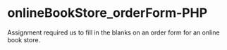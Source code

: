 # onlineBookStore_orderForm-PHP
Assignment required us to fill in the blanks on an order form for an online book store.
